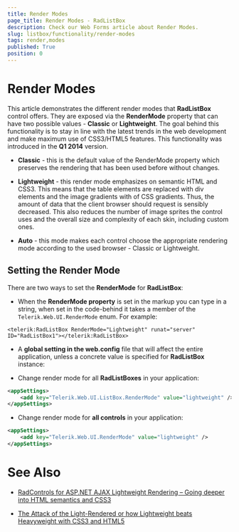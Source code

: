 ```yaml
---
title: Render Modes
page_title: Render Modes - RadListBox
description: Check our Web Forms article about Render Modes.
slug: listbox/functionality/render-modes
tags: render,modes
published: True
position: 0
---
```


# Render Modes

This article demonstrates the different render modes that **RadListBox** control offers. They are exposed via the **RenderMode** property that can have two possible values - **Classic** or **Lightweight**. The goal behind this functionality is to stay in line with the latest trends in the web development and make maximum use of CSS3/HTML5 features. This functionality was introduced in the **Q1 2014** version.

* **Classic** - this is the default value of the RenderMode property which preserves the rendering that has been used before without changes.

* **Lightweight** - this render mode emphasizes on semantic HTML and CSS3. This means that the table elements are replaced with div elements and the image gradients with of CSS gradients. Thus, the amount of data that the client browser should request is sensibly decreased. This also reduces the number of image sprites the control uses and the overall size and complexity of each skin, including custom ones.

* **Auto** - this mode makes each control choose the appropriate rendering mode according to the used browser - Classic or Lightweight.

## Setting the Render Mode

There are two ways to set the **RenderMode** for **RadListBox**:

* When the **RenderMode property** is set in the markup you can type in a string, when set in the code-behind it takes a member of the `Telerik.Web.UI.RenderMode` enum. For example:

````ASPNET
<telerik:RadListBox RenderMode="Lightweight" runat="server" ID="RadListBox1"></telerik:RadListBox>
````

* A **global setting in the web.config** file that will affect the entire application, unless a concrete value is specified for **RadListBox** instance:

* Change render mode for all **RadListBoxes** in your application:

````XML
<appSettings>
	<add key="Telerik.Web.UI.ListBox.RenderMode" value="lightweight" />
</appSettings>
````

* Change render mode for **all controls** in your application:

````XML
<appSettings>
	<add key="Telerik.Web.UI.RenderMode" value="lightweight" />
</appSettings>
````

# See Also

 * [RadControls for ASP.NET AJAX Lightweight Rendering – Going deeper into HTML semantics and CSS3](https://www.telerik.com/blogs/radcontrols-for-asp.net-ajax-lightweight-rendering-semantic-html-and-css3)

 * [The Attack of the Light-Rendered or how Lightweight beats Heavyweight with CSS3 and HTML5](https://blogs.telerik.com/aspnet-ajax/posts/13-06-13/attack-of-the-light-rendered-css3-and-html5-win)
